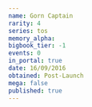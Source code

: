 ```yaml
---
name: Gorn Captain
rarity: 4
series: tos
memory_alpha:
bigbook_tier: -1
events: 0
in_portal: true
date: 16/09/2016
obtained: Post-Launch
mega: false
published: true
---
```



